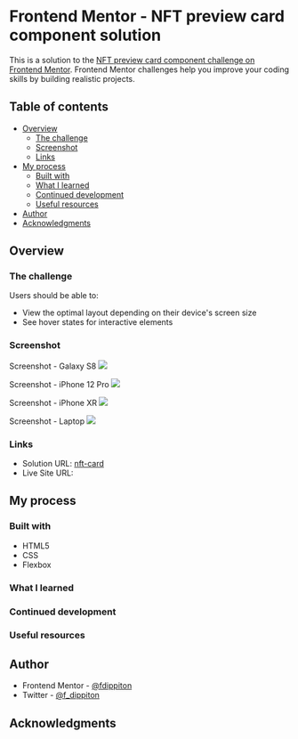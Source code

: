 # Frontend Mentor - NFT preview card component solution

This is a solution to the [NFT preview card component challenge on Frontend Mentor](https://www.frontendmentor.io/challenges/nft-preview-card-component-SbdUL_w0U). Frontend Mentor challenges help you improve your coding skills by building realistic projects.

## Table of contents

- [Overview](#overview)
  - [The challenge](#the-challenge)
  - [Screenshot](#screenshot)
  - [Links](#links)
- [My process](#my-process)
  - [Built with](#built-with)
  - [What I learned](#what-i-learned)
  - [Continued development](#continued-development)
  - [Useful resources](#useful-resources)
- [Author](#author)
- [Acknowledgments](#acknowledgments)

## Overview

### The challenge

Users should be able to:

- View the optimal layout depending on their device's screen size
- See hover states for interactive elements

### Screenshot

Screenshot - Galaxy S8
![](<./Screenshots/Frontend_mentor_nft-card(Galaxy S8).png>)

Screenshot - iPhone 12 Pro
![](<./Screenshots/Frontend_mentor_nft-card(iPhone 12 Pro).png>)

Screenshot - iPhone XR
![](<./Screenshots/Frontend_mentor_nft-card(iPhone XR).png>)

Screenshot - Laptop
![](<./Screenshots/Frontend_mentor_nft-card(Laptop).png>)

### Links

- Solution URL: [nft-card](https://github.com/fdippiton/nft-card)
- Live Site URL: []()

## My process

### Built with

- HTML5
- CSS
- Flexbox

### What I learned

### Continued development

### Useful resources

## Author

- Frontend Mentor - [@fdippiton](https://www.frontendmentor.io/profile/fdippiton)
- Twitter - [@f_dippiton](https://www.twitter.com/f_dippiton)

## Acknowledgments
